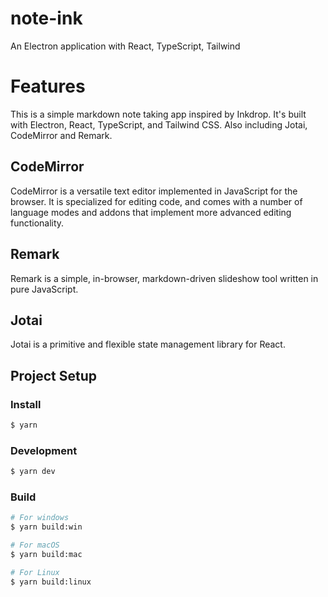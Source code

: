 # note-ink

An Electron application with React, TypeScript, Tailwind

# Features

This is a simple markdown note taking app inspired by Inkdrop. It's built with Electron, React, TypeScript, and Tailwind CSS.
Also including Jotai, CodeMirror and Remark.

## CodeMirror

CodeMirror is a versatile text editor implemented in JavaScript for the browser. It is specialized for editing code, and comes with a number of language modes and addons that implement more advanced editing functionality.

## Remark

Remark is a simple, in-browser, markdown-driven slideshow tool written in pure JavaScript.

## Jotai

Jotai is a primitive and flexible state management library for React.

## Project Setup

### Install

```bash
$ yarn
```

### Development

```bash
$ yarn dev
```

### Build

```bash
# For windows
$ yarn build:win

# For macOS
$ yarn build:mac

# For Linux
$ yarn build:linux
```
